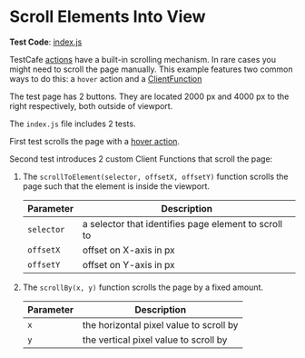 # Scroll Elements Into View

**Test Code**: [index.js](index.js)  

TestCafe [actions](https://devexpress.github.io/testcafe/documentation/guides/basic-guides/interact-with-the-page.html) have a built-in scrolling mechanism. In rare cases you might need to scroll the page manually. This example features two common ways to do this: a `hover` action and a [ClientFunction](https://devexpress.github.io/testcafe/documentation/guides/basic-guides/obtain-client-side-info.html)

The test page has 2 buttons. They are located 2000 px and 4000 px to the right respectively, both outside of viewport.

The `index.js` file includes 2 tests.

First test scrolls the page with a [hover action](https://devexpress.github.io/testcafe/documentation/reference/test-api/testcontroller/hover.html).

Second test introduces 2 custom Client Functions that scroll the page:

1. The `scrollToElement(selector, offsetX, offsetY)` function scrolls the page such that the element is inside the viewport.

    | Parameter  | Description |
    |------------|-------------|
    | `selector` | a selector that identifies page element to scroll to |
    | `offsetX`  | offset on X-axis in px |
    | `offsetY`  | offset on Y-axis in px |

2. The `scrollBy(x, y)` function scrolls the page by a fixed amount.

    | Parameter  | Description |
    |------------|-------------|
    | `x` | the horizontal pixel value to scroll by |
    | `y`  | the vertical pixel value to scroll by |
